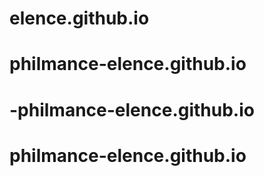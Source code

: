 # elence.github.io
# philmance-elence.github.io
# -philmance-elence.github.io
# philmance-elence.github.io
